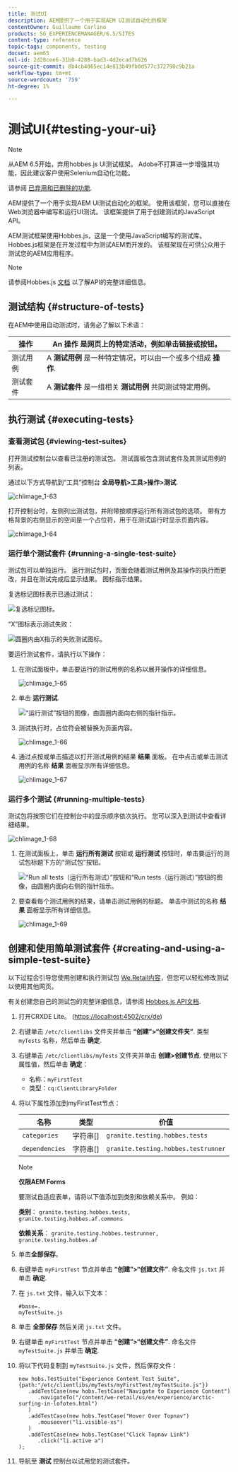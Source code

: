 ```yaml
---
title: 测试UI
description: AEM提供了一个用于实现AEM UI测试自动化的框架
contentOwner: Guillaume Carlino
products: SG_EXPERIENCEMANAGER/6.5/SITES
content-type: reference
topic-tags: components, testing
docset: aem65
exl-id: 2d28cee6-31b0-4288-bad3-4d2ecad7b626
source-git-commit: 8b4cb4065ec14e813b49fb0d577c372790c9b21a
workflow-type: tm+mt
source-wordcount: '759'
ht-degree: 1%

---
```


# 测试UI{#testing-your-ui}

>[!NOTE]
>
>从AEM 6.5开始，弃用hobbes.js UI测试框架。 Adobe不打算进一步增强其功能，因此建议客户使用Selenium自动化功能。
>
>请参阅 [已弃用和已删除的功能](/help/release-notes/deprecated-removed-features.md).

AEM提供了一个用于实现AEM UI测试自动化的框架。 使用该框架，您可以直接在Web浏览器中编写和运行UI测试。 该框架提供了用于创建测试的JavaScript API。

AEM测试框架使用Hobbes.js，这是一个使用JavaScript编写的测试库。 Hobbes.js框架是在开发过程中为测试AEM而开发的。 该框架现在可供公众用于测试您的AEM应用程序。

>[!NOTE]
>
>请参阅Hobbes.js [文档](https://developer.adobe.com/experience-manager/reference-materials/6-5/test-api/index.html) 以了解API的完整详细信息。

## 测试结构 {#structure-of-tests}

在AEM中使用自动测试时，请务必了解以下术语：

| 操作 | An **操作** 是网页上的特定活动，例如单击链接或按钮。 |
|---|---|
| 测试用例 | A **测试用例** 是一种特定情况，可以由一个或多个组成 **操作**. |
| 测试套件 | A **测试套件** 是一组相关 **测试用例** 共同测试特定用例。 |

## 执行测试 {#executing-tests}

### 查看测试包 {#viewing-test-suites}

打开测试控制台以查看已注册的测试包。 测试面板包含测试套件及其测试用例的列表。

通过以下方式导航到“工具”控制台 **全局导航>工具>操作>测试**.

![chlimage_1-63](assets/chlimage_1-63.png)

打开控制台时，左侧列出测试包，并附带按顺序运行所有测试包的选项。 带有方格背景的右侧显示的空间是一个占位符，用于在测试运行时显示页面内容。

![chlimage_1-64](assets/chlimage_1-64.png)

### 运行单个测试套件 {#running-a-single-test-suite}

测试包可以单独运行。 运行测试包时，页面会随着测试用例及其操作的执行而更改，并且在测试完成后显示结果。 图标指示结果。

复选标记图标表示已通过测试：

![复选标记图标。](do-not-localize/chlimage_1-2.png)

“X”图标表示测试失败：

![圆圈内由X指示的失败测试图标。](do-not-localize/chlimage_1-3.png)

要运行测试套件，请执行以下操作：

1. 在测试面板中，单击要运行的测试用例的名称以展开操作的详细信息。

   ![chlimage_1-65](assets/chlimage_1-65.png)

1. 单击 **运行测试**.

   ![“运行测试”按钮的图像，由圆圈内面向右侧的指针指示。](do-not-localize/chlimage_1-4.png)

1. 测试执行时，占位符会被替换为页面内容。

   ![chlimage_1-66](assets/chlimage_1-66.png)

1. 通过点按或单击描述以打开测试用例的结果 **结果** 面板。 在中点击或单击测试用例的名称 **结果** 面板显示所有详细信息。

   ![chlimage_1-67](assets/chlimage_1-67.png)

### 运行多个测试 {#running-multiple-tests}

测试包将按照它们在控制台中的显示顺序依次执行。 您可以深入到测试中查看详细结果。

![chlimage_1-68](assets/chlimage_1-68.png)

1. 在测试面板上，单击 **运行所有测试** 按钮或 **运行测试** 按钮时，单击要运行的测试包标题下方的“测试包”按钮。

   ![“Run all tests（运行所有测试）”按钮和“Run tests（运行测试）”按钮的图像，由圆圈内面向右侧的指针指示。](do-not-localize/chlimage_1-5.png)

1. 要查看每个测试用例的结果，请单击测试用例的标题。 单击中测试的名称 **结果** 面板显示所有详细信息。

   ![chlimage_1-69](assets/chlimage_1-69.png)

## 创建和使用简单测试套件 {#creating-and-using-a-simple-test-suite}

以下过程会引导您使用创建和执行测试包 [We.Retail内容](/help/sites-developing/we-retail.md)，但您可以轻松修改测试以使用其他网页。

有关创建您自己的测试包的完整详细信息，请参阅 [Hobbes.js API文档](https://developer.adobe.com/experience-manager/reference-materials/6-5/test-api/index.html).

1. 打开CRXDE Lite。 ([https://localhost:4502/crx/de](https://localhost:4502/crx/de))
1. 右键单击 `/etc/clientlibs` 文件夹并单击 **“创建”>“创建文件夹”**. 类型 `myTests` 名称，然后单击 **确定**.
1. 右键单击 `/etc/clientlibs/myTests` 文件夹并单击 **创建>创建节点**. 使用以下属性值，然后单击 **确定**：

   * 名称：`myFirstTest`
   * 类型：`cq:ClientLibraryFolder`

1. 将以下属性添加到myFirstTest节点：

   | 名称 | 类型 | 价值 |
   |---|---|---|
   | `categories` | 字符串[] | `granite.testing.hobbes.tests` |
   | `dependencies` | 字符串[] | `granite.testing.hobbes.testrunner` |

   >[!NOTE]
   >
   >**仅限AEM Forms**
   >
   >
   >要测试自适应表单，请将以下值添加到类别和依赖关系中。 例如：
   >
   >
   >**类别**： `granite.testing.hobbes.tests, granite.testing.hobbes.af.commons`
   >
   >
   >**依赖关系**： `granite.testing.hobbes.testrunner, granite.testing.hobbes.af`

1. 单击&#x200B;**全部保存**。
1. 右键单击 `myFirstTest` 节点并单击 **“创建”>“创建文件”**. 命名文件 `js.txt` 并单击 **确定**.
1. 在 `js.txt` 文件，输入以下文本：

   ```
   #base=.
   myTestSuite.js
   ```

1. 单击 **全部保存** 然后关闭 `js.txt` 文件。
1. 右键单击 `myFirstTest` 节点并单击 **“创建”>“创建文件”**. 命名文件 `myTestSuite.js` 并单击 **确定**.
1. 将以下代码复制到 `myTestSuite.js` 文件，然后保存文件：

   ```
   new hobs.TestSuite("Experience Content Test Suite", {path:"/etc/clientlibs/myTests/myFirstTest/myTestSuite.js"})
      .addTestCase(new hobs.TestCase("Navigate to Experience Content")
         .navigateTo("/content/we-retail/us/en/experience/arctic-surfing-in-lofoten.html")
      )
      .addTestCase(new hobs.TestCase("Hover Over Topnav")
         .mouseover("li.visible-xs")
      )
      .addTestCase(new hobs.TestCase("Click Topnav Link")
         .click("li.active a")
   );
   ```

1. 导航至 **测试** 控制台以试用您的测试套件。
